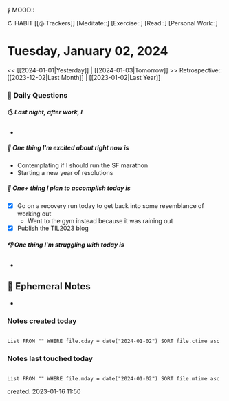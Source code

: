 ⨑ MOOD::

↻ HABIT [[◶ Trackers]]
[Meditate::]
[Exercise::]
[Read::]
[Personal Work::]

# Tuesday, January 02, 2024

\<\< [[2024-01-01|Yesterday]] | [[2024-01-03|Tomorrow]] >>
Retrospective:: [[2023-12-02|Last Month]] | [[2023-01-02|Last Year]]

### 📅 Daily Questions

##### 🌜 Last night, after work, I

-

##### 🙌 One thing I'm excited about right now is

- Contemplating if I should run the SF marathon
- Starting a new year of resolutions

##### 🚀 One+ thing I plan to accomplish today is

- [x] Go on a recovery run today to get back into some resemblance of working out
	- Went to the gym instead because it was raining out
- [x] Publish the TIL2023 blog

##### 👎 One thing I'm struggling with today is

-

## 📝 Ephemeral Notes

-

### Notes created today

```dataview

List FROM "" WHERE file.cday = date("2024-01-02") SORT file.ctime asc

```

### Notes last touched today

```dataview

List FROM "" WHERE file.mday = date("2024-01-02") SORT file.mtime asc

```

created: 2023-01-16 11:50
